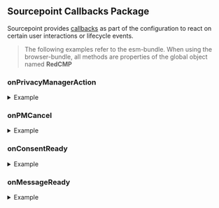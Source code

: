 ## Sourcepoint Callbacks Package

Sourcepoint provides [callbacks](https://documentation.sourcepoint.com/web-implementation/sourcepoint-set-up-and-configuration-v2/optional-callbacks) as part of the configuration to react on certain user interactions or lifecycle events.

> The following examples refer to the esm-bundle. 
> When using the browser-bundle, all methods are properties of the global object named **RedCMP**

### onPrivacyManagerAction

<details>
<summary>Example</summary>

```javascript
import { onPrivacyManagerAction } from '@spring-media/red-sourcepoint-cmp/dist/esm/callbacks';

onPrivacyManagerAction(() => console.log('onPrivacyManagerAction'));
```

</details>

### onPMCancel

<details>
<summary>Example</summary>
    
```javascript
import { onPMCancel } from '@spring-media/red-sourcepoint-cmp/dist/esm/callbacks';

onPMCancel(() => console.log('onPMCancel'));
```

</details>

### onConsentReady

<details>
<summary>Example</summary>
    
```javascript
import { onConsentReady } from '@spring-media/red-sourcepoint-cmp/dist/esm/callbacks';

onConsentReady(() => console.log('onConsentReady'));
```

</details>

### onMessageReady

<details>
<summary>Example</summary>
        
```javascript
import { onMessageReady } from '@spring-media/red-sourcepoint-cmp/dist/esm/callbacks';

onMessageReady(() => console.log('onMessageReady'));
```

</details>
